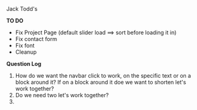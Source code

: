 Jack Todd's

**TO DO**

- Fix Project Page (default slider load ==> sort before loading it in)
- Fix contact form
- Fix font
- Cleanup

**Question Log**

1. How do we want the navbar click to work, on the specific text or on a block around it? If on a block around it doe we want to shorten let's work together?
2. Do we need two let's work together?
3.
